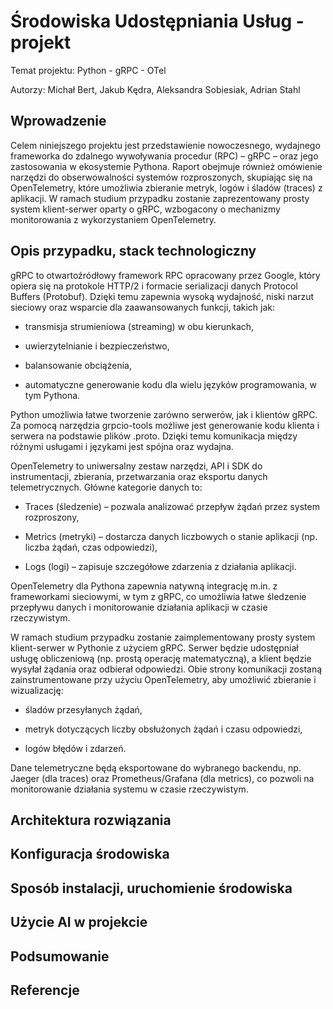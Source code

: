# Środowiska Udostępniania Usług - projekt
Temat projektu: Python - gRPC - OTel

Autorzy: Michał Bert, Jakub Kędra, Aleksandra Sobiesiak, Adrian Stahl 
## Wprowadzenie
Celem niniejszego projektu jest przedstawienie nowoczesnego, wydajnego frameworka do zdalnego wywoływania procedur (RPC) – gRPC – oraz jego zastosowania w ekosystemie Pythona. Raport obejmuje również omówienie narzędzi do obserwowalności systemów rozproszonych, skupiając się na OpenTelemetry, które umożliwia zbieranie metryk, logów i śladów (traces) z aplikacji. W ramach studium przypadku zostanie zaprezentowany prosty system klient-serwer oparty o gRPC, wzbogacony o mechanizmy monitorowania z wykorzystaniem OpenTelemetry.
## Opis przypadku, stack technologiczny
gRPC to otwartoźródłowy framework RPC opracowany przez Google, który opiera się na protokole HTTP/2 i formacie serializacji danych Protocol Buffers (Protobuf). Dzięki temu zapewnia wysoką wydajność, niski narzut sieciowy oraz wsparcie dla zaawansowanych funkcji, takich jak:

- transmisja strumieniowa (streaming) w obu kierunkach,

- uwierzytelnianie i bezpieczeństwo,

- balansowanie obciążenia,

- automatyczne generowanie kodu dla wielu języków programowania, w tym Pythona.

Python umożliwia łatwe tworzenie zarówno serwerów, jak i klientów gRPC. Za pomocą narzędzia grpcio-tools możliwe jest generowanie kodu klienta i serwera na podstawie plików .proto. Dzięki temu komunikacja między różnymi usługami i językami jest spójna oraz wydajna.

OpenTelemetry to uniwersalny zestaw narzędzi, API i SDK do instrumentacji, zbierania, przetwarzania oraz eksportu danych telemetrycznych. Główne kategorie danych to:

- Traces (śledzenie) – pozwala analizować przepływ żądań przez system rozproszony,

- Metrics (metryki) – dostarcza danych liczbowych o stanie aplikacji (np. liczba żądań, czas odpowiedzi),

- Logs (logi) – zapisuje szczegółowe zdarzenia z działania aplikacji.

OpenTelemetry dla Pythona zapewnia natywną integrację m.in. z frameworkami sieciowymi, w tym z gRPC, co umożliwia łatwe śledzenie przepływu danych i monitorowanie działania aplikacji w czasie rzeczywistym.

W ramach studium przypadku zostanie zaimplementowany prosty system klient-serwer w Pythonie z użyciem gRPC. Serwer będzie udostępniał usługę obliczeniową (np. prostą operację matematyczną), a klient będzie wysyłał żądania oraz odbierał odpowiedzi. Obie strony komunikacji zostaną zainstrumentowane przy użyciu OpenTelemetry, aby umożliwić zbieranie i wizualizację:

- śladów przesyłanych żądań,

- metryk dotyczących liczby obsłużonych żądań i czasu odpowiedzi,

- logów błędów i zdarzeń.

Dane telemetryczne będą eksportowane do wybranego backendu, np. Jaeger (dla traces) oraz Prometheus/Grafana (dla metrics), co pozwoli na monitorowanie działania systemu w czasie rzeczywistym.
## Architektura rozwiązania

## Konfiguracja środowiska

## Sposób instalacji, uruchomienie środowiska

## Użycie AI w projekcie

## Podsumowanie

## Referencje
